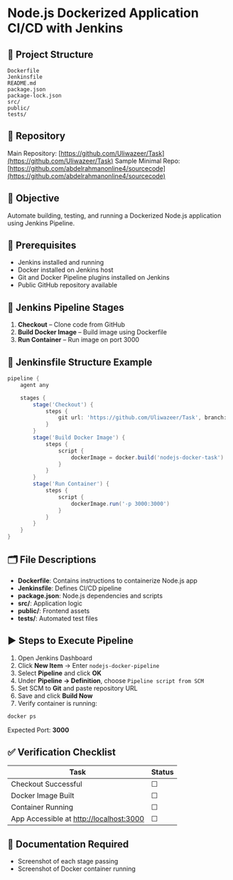 # Node.js Dockerized Application CI/CD with Jenkins

## 📁 Project Structure

```
Dockerfile
Jenkinsfile
README.md
package.json
package-lock.json
src/
public/
tests/
```

## 🚀 Repository

Main Repository: [https://github.com/Uliwazeer/Task](https://github.com/Uliwazeer/Task)
Sample Minimal Repo: [https://github.com/abdelrahmanonline4/sourcecode](https://github.com/abdelrahmanonline4/sourcecode)

## 🎯 Objective

Automate building, testing, and running a Dockerized Node.js application using Jenkins Pipeline.

## 🔧 Prerequisites

* Jenkins installed and running
* Docker installed on Jenkins host
* Git and Docker Pipeline plugins installed on Jenkins
* Public GitHub repository available

## 📌 Jenkins Pipeline Stages

1. **Checkout** – Clone code from GitHub
2. **Build Docker Image** – Build image using Dockerfile
3. **Run Container** – Run image on port 3000

## 🧩 Jenkinsfile Structure Example

```groovy
pipeline {
    agent any

    stages {
        stage('Checkout') {
            steps {
                git url: 'https://github.com/Uliwazeer/Task', branch: 'main'
            }
        }
        stage('Build Docker Image') {
            steps {
                script {
                    dockerImage = docker.build('nodejs-docker-task')
                }
            }
        }
        stage('Run Container') {
            steps {
                script {
                    dockerImage.run('-p 3000:3000')
                }
            }
        }
    }
}
```

## 🗂 File Descriptions

* **Dockerfile**: Contains instructions to containerize Node.js app
* **Jenkinsfile**: Defines CI/CD pipeline
* **package.json**: Node.js dependencies and scripts
* **src/**: Application logic
* **public/**: Frontend assets
* **tests/**: Automated test files

## ▶ Steps to Execute Pipeline

1. Open Jenkins Dashboard
2. Click **New Item** → Enter `nodejs-docker-pipeline`
3. Select **Pipeline** and click **OK**
4. Under **Pipeline → Definition**, choose `Pipeline script from SCM`
5. Set SCM to **Git** and paste repository URL
6. Save and click **Build Now**
7. Verify container is running:

```bash
docker ps
```

Expected Port: **3000**

## ✅ Verification Checklist

| Task                                                             | Status |
| ---------------------------------------------------------------- | ------ |
| Checkout Successful                                              | ☐      |
| Docker Image Built                                               | ☐      |
| Container Running                                                | ☐      |
| App Accessible at [http://localhost:3000](http://localhost:3000) | ☐      |

## 📸 Documentation Required

* Screenshot of each stage passing
* Screenshot of Docker container running

